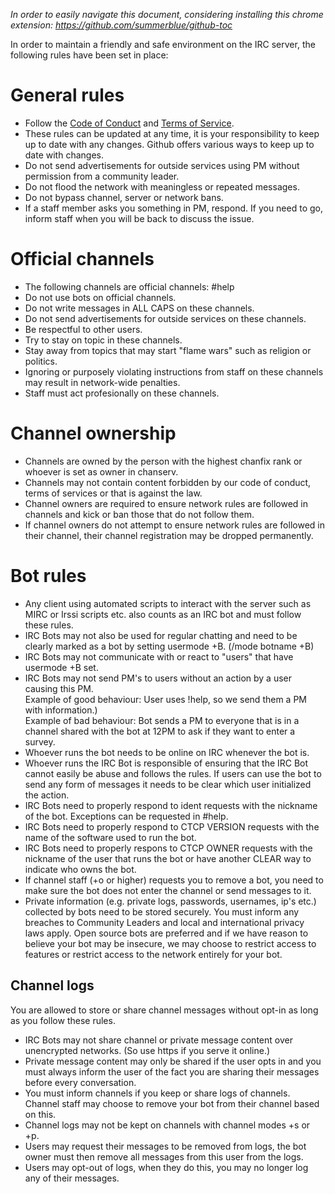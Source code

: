 *In order to easily navigate this document, considering installing this chrome extension: https://github.com/summerblue/github-toc*

In order to maintain a friendly and safe environment on the IRC server, the following rules have been set in place:

# General rules
* Follow the [Code of Conduct](https://github.com/TheDaedalusCrew/community/blob/master/CODE_OF_CONDUCT.md) and [Terms of Service](https://termsservicetemplate.com/live.php?token=53YDDvoUwIPiq3eegI73H7coSTzUj1Cz).
* These rules can be updated at any time, it is your responsibility to keep up to date with any changes.
Github offers various ways to keep up to date with changes.
* Do not send advertisements for outside services using PM without permission from a community leader.
* Do not flood the network with meaningless or repeated messages.
* Do not bypass channel, server or network bans.
* If a staff member asks you something in PM, respond. If you need to go, inform staff when you will be back to discuss the issue.

# Official channels
* The following channels are official channels: #help
* Do not use bots on official channels.
* Do not write messages in ALL CAPS on these channels.
* Do not send advertisements for outside services on these channels.
* Be respectful to other users.
* Try to stay on topic in these channels.  
* Stay away from topics that may start "flame wars" such as religion or politics.
* Ignoring or purposely violating instructions from staff on these channels may result in network-wide penalties.
* Staff must act profesionally on these channels.

# Channel ownership
* Channels are owned by the person with the highest chanfix rank or whoever is set as owner in chanserv.
* Channels may not contain content forbidden by our code of conduct, terms of services or that is against the law.
* Channel owners are required to ensure network rules are followed in channels and kick or ban those that do not follow them.
* If channel owners do not attempt to ensure network rules are followed in their channel, their channel registration may be dropped permanently.

# Bot rules
* Any client using automated scripts to interact with the server such as MIRC or Irssi scripts etc. also counts as an IRC bot and must follow these rules.
* IRC Bots may not also be used for regular chatting and need to be clearly marked as a bot by setting usermode +B. (/mode botname +B)
* IRC Bots may not communicate with or react to "users" that have usermode +B set.
* IRC Bots may not send PM's to users without an action by a user causing this PM.  
Example of good behaviour: User uses !help, so we send them a PM with information.)  
Example of bad behaviour: Bot sends a PM to everyone that is in a channel shared with the bot at 12PM to ask if they want to enter a survey.
* Whoever runs the bot needs to be online on IRC whenever the bot is.
* Whoever runs the IRC Bot is responsible of ensuring that the IRC Bot cannot easily be abuse and follows the rules.
If users can use the bot to send any form of messages it needs to be clear which user initialized the action.
* IRC Bots need to properly respond to ident requests with the nickname of the bot. Exceptions can be requested in #help.
* IRC Bots need to properly respond to CTCP VERSION requests with the name of the software used to run the bot.
* IRC Bots need to properly respons to CTCP OWNER requests with the nickname of the user that runs the bot or have another CLEAR way to indicate who owns the bot.
* If channel staff (+o or higher) requests you to remove a bot, you need to make sure the bot does not enter the channel or send messages to it.
* Private information (e.g. private logs, passwords, usernames, ip's etc.) collected by bots need to be stored securely. You must inform any breaches to Community Leaders and local and international privacy laws apply.
Open source bots are preferred and if we have reason to believe your bot may be insecure, we may choose to restrict access to features or restrict access to the network entirely for your bot.

## Channel logs
You are allowed to store or share channel messages without opt-in as long as you follow these rules.
* IRC Bots may not share channel or private message content over unencrypted networks. (So use https if you serve it online.)
* Private message content may only be shared if the user opts in and you must always inform the user of the fact you are sharing their messages before every conversation.
* You must inform channels if you keep or share logs of channels. Channel staff may choose to remove your bot from their channel based on this.
* Channel logs may not be kept on channels with channel modes +s or +p.
* Users may request their messages to be removed from logs, the bot owner must then remove all messages from this user from the logs.
* Users may opt-out of logs, when they do this, you may no longer log any of their messages.
